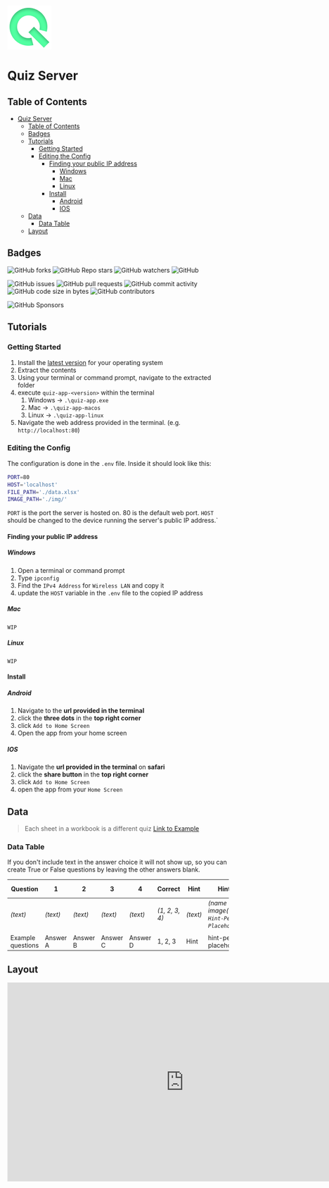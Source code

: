 ![Logo](./docs/images/icon.png)

# Quiz Server

## Table of Contents

- [Quiz Server](#quiz-server)
  - [Table of Contents](#table-of-contents)
  - [Badges](#badges)
  - [Tutorials](#tutorials)
    - [Getting Started](#getting-started)
    - [Editing the Config](#editing-the-config)
      - [Finding your public IP address](#finding-your-public-ip-address)
        - [Windows](#windows)
        - [Mac](#mac)
        - [Linux](#linux)
      - [Install](#install)
        - [Android](#android)
        - [IOS](#ios)
  - [Data](#data)
    - [Data Table](#data-table)
  - [Layout](#layout)

## Badges

![GitHub forks](https://img.shields.io/github/forks/holeinonestudios/quiz-server?style=social) ![GitHub Repo stars](https://img.shields.io/github/stars/holeinonestudios/quiz-server?style=social) ![GitHub watchers](https://img.shields.io/github/watchers/holeinonestudios/quiz-server?style=social) ![GitHub](https://img.shields.io/github/license/holeinonestudios/quiz-server)

![GitHub issues](https://img.shields.io/github/issues/holeinonestudios/quiz-server) ![GitHub pull requests](https://img.shields.io/github/issues-pr/holeinonestudios/quiz-server) ![GitHub commit activity](https://img.shields.io/github/commit-activity/w/holeinonestudios/quiz-server) ![GitHub code size in bytes](https://img.shields.io/github/languages/code-size/holeinonestudios/quiz-server) ![GitHub contributors](https://img.shields.io/github/contributors/holeinonestudios/quiz-server)

![GitHub Sponsors](https://img.shields.io/github/sponsors/holeinonestudios)

## Tutorials

### Getting Started

1. Install the [latest version](https://github.com/HoleInOneStudios/Quiz-Server/releases/latest) for your operating system
2. Extract the contents
3. Using your terminal or command prompt, navigate to the extracted folder
4. execute `quiz-app-<version>` within the terminal
   1. Windows &rarr; `.\quiz-app.exe`
   2. Mac &rarr; `.\quiz-app-macos`
   3. Linux &rarr; `.\quiz-app-linux`
5. Navigate the web address provided in the terminal. (e.g. `http://localhost:80`)

### Editing the Config

The configuration is done in the `.env` file. Inside it should look like this:

```bash
PORT=80
HOST='localhost'
FILE_PATH='./data.xlsx'
IMAGE_PATH='./img/'
```

`PORT` is the port the server is hosted on. 80 is the default web port.
`HOST` should be changed to the device running the server's public IP address.`

#### Finding your public IP address

##### Windows

1. Open a terminal or command prompt
2. Type `ipconfig`
3. Find the `IPv4 Address` for `Wireless LAN` and copy it
4. update the `HOST` variable in the `.env` file to the copied IP address

##### Mac

`WIP`

##### Linux

`WIP`

#### Install

##### Android

1. Navigate to the **url provided in the terminal**
2. click the **three dots** in the **top right corner**
3. click `Add to Home Screen`
4. Open the app from your home screen

##### IOS

1. Navigate the **url provided in the terminal** on **safari**
2. click the **share button** in the **top right corner**
3. click `Add to Home Screen`
4. open the app from your `Home Screen`

## Data

> Each sheet in a workbook is a different quiz
> [Link to Example](./src/data/data.xlsx)

### Data Table

If you don't include text in the answer choice it will not show up, so you can create True or False questions by leaving the other answers blank.

| Question          | 1        | 2        | 3        | 4        | Correct        | Hint     | Hint Image                                                  | Background Image                                |
| ----------------- | -------- | -------- | -------- | -------- | -------------- | -------- | ----------------------------------------------------------- | ----------------------------------------------- |
| *(text)*          | *(text)* | *(text)* | *(text)* | *(text)* | *(1, 2, 3, 4)* | *(text)* | *(name of image(Default is `Hint-Person-Placeholder.png`))* | *(name of image(Default is `placeholder.jpg`))* |
|                   |          |          |          |          |                |          |                                                             |                                                 |
| Example questions | Answer A | Answer B | Answer C | Answer D | 1, 2, 3        | Hint     | hint-person-placeholder.png                                 | placeholder.jpg                                 |

## Layout

<iframe style="border: 1px solid rgba(0, 0, 0, 0.1);" width="800" height="450" src="https://www.figma.com/embed?embed_host=share&url=https%3A%2F%2Fwww.figma.com%2Ffile%2Fjuw197Ed7Ec5yTbPfFytLu%2FQuiz-Server%3Fnode-id%3D0%253A1%26t%3DJN9mv2lxJ11hO3JF-1" allowfullscreen></iframe>
